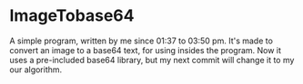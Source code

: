 # ImageTobase64
A simple program, written by me since 01:37 to 03:50 pm. It's made to convert an image to a base64 text, for using insides the program.
Now it uses a pre-included base64 library, but my next commit will change it to my our algorithm.

